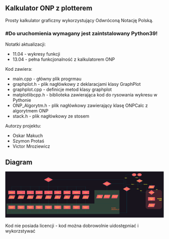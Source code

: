## Kalkulator ONP z plotterem

Prosty kalkulator graficzny wykorzystujący Odwróconą Notację Polską.

<h3>#Do uruchomienia wymagany jest zaintstalowany <b>Python39</b>! <br></h3>

Notatki aktualizacji:
* 11.04 - wykresy funkcji
* 13.04 - pełna funkcjonalność z kalkulatorem ONP

Kod zawiera:
* main.cpp - główny plik progrmau
* graphplot.h - plik nagłówkowy z deklaracjami klasy GraphPlot
* graphplot.cpp - definicje metod klasy graphplot
* matplotlibcpp.h - biblioteka zawierająca kod do rysowania wykresu w Pythonie
* ONP_Algorytm.h - plik nagłówkowy zawierający klasę ONPCalc z algorytmem ONP
* stack.h - plik nagłówkowy ze stosem

Autorzy projektu:
* Oskar Makuch
* Szymon Protaś
* Victor Mroziewicz

<h2>Diagram</h2>
<img src="diagram.png" alt="Diagram">

Kod nie posiada licencji - kod można dobrowolnie uidostępniać i wykorzstywać 
